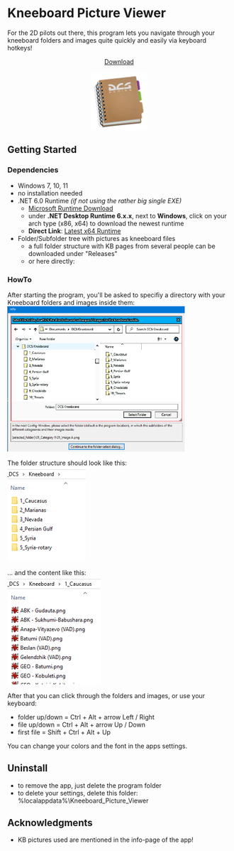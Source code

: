 # Kneeboard Picture Viewer

For the 2D pilots out there, this program lets you navigate through your kneeboard folders and images quite quickly and easily via keyboard hotkeys!

<p align="center">
  <a href="https://github.com/ytdlder/Kneeboard-Picture-Viewer/releases/">Download<br><br><img src="gitimg/icon.png" width="128px" /></a><br>
</p>


## Getting Started

### Dependencies

* Windows 7, 10, 11
* no installation needed
* .NET 6.0 Runtime *(if not using the rather big single EXE)*
  * [Microsoft Runtime Download](https://dotnet.microsoft.com/en-us/download/dotnet/6.0)
  * under **.NET Desktop Runtime 6.x.x**, next to **Windows**, click on your arch type (x86, x64) to download the newest runtime
  * __Direct Link__: [Latest x64 Runtime](https://aka.ms/dotnet/6.0/windowsdesktop-runtime-win-x64.exe)
* Folder/Subfolder tree with pictures as kneeboard files
  * a full folder structure with KB pages from several people can be downloaded under "Releases"
  * or here directly: 

### HowTo
After starting the program, you'll be asked to specifiy a directory with your Kneeboard folders and images inside them:<br>
<img src="gitimg/info_1.png" width="400px" />

The folder structure should look like this:<br>
<img src="gitimg/info_2.png" />

... and the content like this:<br>
<img src="gitimg/info_3.png" />

After that you can click through the folders and images, or use your keyboard:
* folder up/down = Ctrl + Alt + arrow Left / Right
* file up/down = Ctrl + Alt + arrow Up / Down
* first file = Shift + Ctrl + Alt + Up

You can change your colors and the font in the apps settings.

## Uninstall

* to remove the app, just delete the program folder
* to delete your settings, delete this folder: %localappdata%\Kneeboard_Picture_Viewer

## Acknowledgments

* KB pictures used are mentioned in the info-page of the app!
